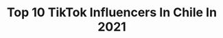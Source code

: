 ---
title: Top 10 TikTok Influencers In Chile In 2021
description: >-
  Find top TikTok influencers in Chile in 2021. Most popular hashtags: #parati #fyp #blackpink.
platform: TikTok
hits: 915
text_top: Analyze the top-rated TikTok accounts on inBeat.
text_bottom: Our database holds 915 TikTok influencers like this in Chile for you to connect with.
profiles:
  - username: "mystery_an2"
    fullname: >-
      dibujandoan2
    bio: >-
      🇨🇱 Siganme en insta👀 ♀️18y/o mysterylolXD@gmail.com
    location: "Chile"
    followers: 1200000
    engagement: 2693
    commentsToLikes: 0.028916
    id: ck9gko5skkhm60j78dqktz5p5
    verified: true
    hashtags: "#trend, #xyzbca, #art, #dibujos"
  - username: "ofirvargass"
    fullname: >-
      OFIR
    bio: >-
      Sígame en instagram y hablamos !↖️ 📩Producciones@onemediachile.cl 📩 17
    location: "Chile"
    followers: 4000000
    engagement: 2547
    commentsToLikes: 0.025906
    id: cka0glld64yvv0i78iwg5v6vm
    verified: false
    hashtags: "#whydontwe, #wdwfallin, #wedontwechallenge, #hallowen"
  - username: "joaquinorellanas"
    fullname: >-
      Joaquin Orellana
    bio: >-
      Sígueme en instagram 💕 JoaquinMngr@gmail.com
    location: "Chile"
    followers: 6500000
    engagement: 2534
    commentsToLikes: 0.013794
    id: ck80onkiaijxc0j78co8jt83c
    verified: true
    hashtags: "#chile, #humor, #comedia, #fyp"
  - username: "cristianleivaalvarado"
    fullname: >-
      Cristian Leiva Alvar
    bio: >-
      TALCAHUANO ⚪🔵⚪CRUZADO DE ❤️⚪🔵⚪ LEMA:CARPE DIEM 🇨🇱 #teamlosparienteschile
    location: "Chile"
    followers: 5895
    engagement: 3940
    commentsToLikes: 0.323421
    id: ckd17q4j6p2he0j233ypzzj07
    verified: false
    hashtags: "#teamlosparienteschile, #humor, #surdechilearaucania, #frutilove"
  - username: "archie_pop"
    fullname: >-
      Archie
    bio: >-
      🤺Hay que ser valiente 🧗‍♂️ Para ser diferente🤪 En este mundo 😇🇨🇱
    location: "Chile"
    followers: 12700
    engagement: 3293
    commentsToLikes: 0.172964
    id: ckck63yx2r8kh0j23nwraqn28
    verified: false
    hashtags: "#jeancarloscanela, #romanticas, #elreyleon, #hablamedeti"
  - username: "black_.sxeet"
    fullname: >-
      black_.sxeet,,
    bio: >-
      Edits y más🦋 K-pop♡ Multifandom,,✨
    location: "Chile"
    followers: 6392
    engagement: 3203
    commentsToLikes: 0.117174
    id: ckbbt9q09gt3o0j23g59jjman
    verified: false
    hashtags: "#blackpink, #twice, #kpoper, #once"
  - username: "bxbx._.boys._.uwu"
    fullname: >-
      dAmE bOlA :"3💕
    bio: >-
      Me llaman Romeo ùwú~💕
    location: "Chile"
    followers: 14200
    engagement: 3168
    commentsToLikes: 0.170779
    id: ckavl8cigugej0j23deqhl76p
    verified: false
    hashtags: "#greenscreen"
  - username: "yirettblink"
    fullname: >-
      💗👑BLACKPINK👑💗
    bio: >-
      👑💗BLACKPINK IN YOUR AREA💗👑
    location: "Chile"
    followers: 2763
    engagement: 2930
    commentsToLikes: 0.095346
    id: ckb9j79pzaa2b0j23n1tlgkpu
    verified: false
    hashtags: "#parati, #foryou, #kpop, #kimjisoo"
  - username: "dylantero_chico_reparte"
    fullname: >-
      Bistec de pana
    bio: >-
      Wenas
    location: "Chile"
    followers: 7266
    engagement: 2912
    commentsToLikes: 0.189843
    id: ckal8e0jkj5j80i78mw670usu
    verified: false
    hashtags: "#greenscreen"
  - username: "alesitojaja"
    fullname: >-
      Alessandro Guzmán
    bio: >-
      Hablemos por insta Respondo siempre⬆️🥰 🛶✨ 2.1M?🤍✨
    location: "Chile"
    followers: 2000000
    engagement: 2870
    commentsToLikes: 0.059898
    id: ckb9c1bnbyoui0j238b0n0v3n
    verified: false
    hashtags: "#omeglee, #potatzio, #felizcumplea, #cumplea"
---